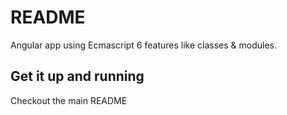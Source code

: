 # README

Angular app using Ecmascript 6 features like classes & modules.

## Get it up and running

Checkout the main README